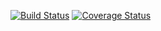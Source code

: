 [![Build Status](https://travis-ci.com/kellencataldo/portquery.svg?branch=master)](https://travis-ci.com/kellencataldo/portquery)
[![Coverage Status](https://coveralls.io/repos/github/kellencataldo/portquery/badge.svg?branch=master)](https://coveralls.io/github/kellencataldo/portquery?branch=master)
